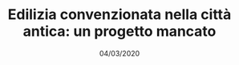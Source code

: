 ---
layout : "social-housing"
title : "Edilizia convenzionata nella città antica: un progetto mancato"
date: 04/03/2020
autore: OCIO
categories : ["ers", "monitoraggio"]
header-image : "/img/ers-header.png"
excerpt : "<b>Bollettino annuale</b> con i dati sui progetti di edilizia convenzionata promessi e gli alloggi effettivamente consegnati tra i 2005 e il 2019 (maggio). Scopri, attraverso grafici e mappe interattive, gli esiti fallimentari dei molti progetti ERS che si sono susseguiti negli anni."
dati-data : "2020-03-04"
annunciati : "996+"
assegnati : "196"
assegnati-share : "20"
assenti: "800+"
assenti-share : "80"
contributi: "€41.800.000"
---